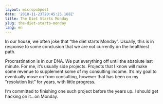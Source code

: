 ```yaml
---
layout: micropubpost
date: '2018-11-23T20:45:25.188Z'
title: The Diet Starts Monday
slug: the-diet-starts-monday
lang: en
---
```

In our house, we often joke that “the diet starts Monday”. Usually, this is in response to some conclusion that we are not currently on the healthiest path. 

Procrastination is in our DNA. We put everything off until the absolute last minute. For me, it’s usually side projects. Projects that I know will make some revenue to supplement some of my consulting income. It’s my goal to eventually move on from consulting, however that has been on my “resolution list” for years, with little progress. 

I’m committed to finishing one such project before the years up. I should get hacking on it...on Monday. 


